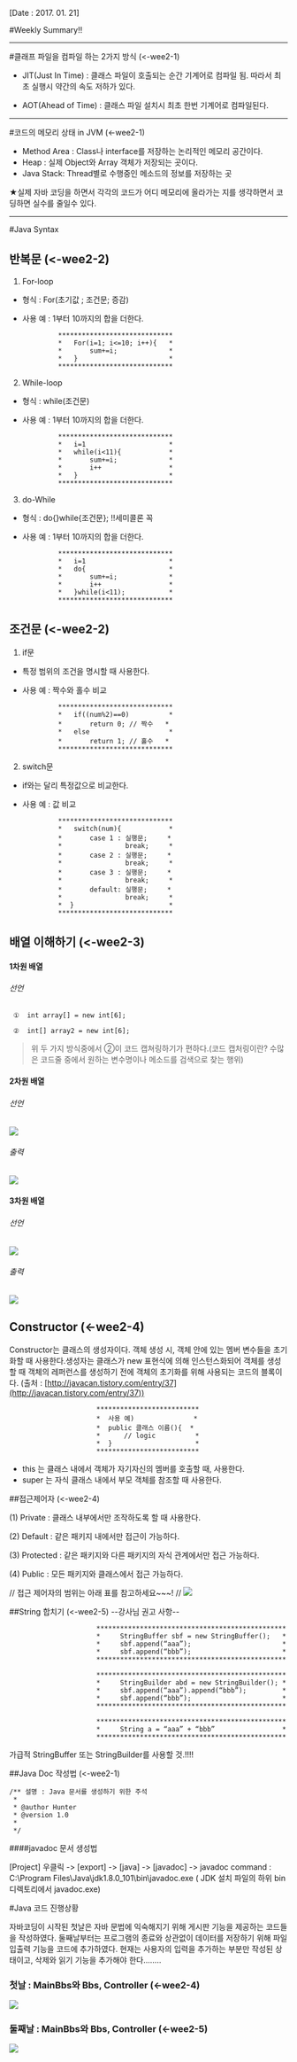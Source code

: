 [Date : 2017. 01. 21]

#Weekly Summary!!

-------------------------------

#클래프 파일을 컴파일 하는 2가지 방식 (<-wee2-1)
- JIT(Just In Time) : 클래스 파일이 호출되는 순간 기계어로 컴파일 됨. 따라서 최초 실행시 약간의 속도 저하가 있다.


- AOT(Ahead of Time) : 클래스 파일 설치시 최초 한번 기계어로 컴파일된다.

---------------------------------------
#코드의 메모리 상태 in JVM (<-wee2-1)
- Method Area : Class나 interface를 저장하는 논리적인 메모리 공간이다.
- Heap : 실제 Object와 Array 객체가 저장되는 곳이다.  
- Java Stack: Thread별로 수행중인 메소드의 정보를 저장하는 곳
	 
★실제 자바 코딩을 하면서 각각의 코드가 어디 메모리에 올라가는 지를 생각하면서 코딩하면
실수를 줄일수 있다.

--------------------------------------------

#Java Syntax

## 반복문 (<-wee2-2)
1. For-loop
 
 - 형식 : For(초기값 ; 조건문; 증감)

 - 사용 예 : 1부터 10까지의 합을 더한다.

				*****************************
				*	For(i=1; i<=10; i++){   *
				*		sum+=i;             *
				*	}                       *
                *****************************
				

2. While-loop

 - 형식 : while(조건문)

 - 사용 예 : 1부터 10까지의 합을 더한다.

				*****************************
				*	i=1   					*
				*	while(i<11){            *
				*		sum+=i;             *
				*		i++	                *
				*	}                       *
                *****************************

3. do-While

 - 형식 : do{}while{조건문}; !!세미콜론 꼭

 - 사용 예 : 1부터 10까지의 합을 더한다.

				*****************************
				*	i=1   					*
				*	do{       	            *
				*		sum+=i;             *
				*		i++	                *
				*	}while(i<11);           *
                *****************************

## 조건문 (<-wee2-2)

1. if문

 - 특정 범위의 조건을 명시할 때 사용한다.
 - 사용 예 : 짝수와 홀수 비교
 	
				*****************************
				*	if((num%2)==0)          *
				*		return 0; // 짝수   *			
				*	else				    *
				*		return 1; // 홀수   *
                *****************************


2. switch문
 - if와는 달리 특정값으로 비교한다.
 - 사용 예 : 값 비교
 
				*****************************
				*	switch(num){			*
				*		case 1 : 실행문;	  *
				*				 break;     *
				*		case 2 : 실행문;	  *
				*				 break;		*
				*		case 3 : 실행문;	  *
				*				 break;	    *
				*		default: 실행문;	  *
				*				 break;		*
				*  }						*				 
				*****************************


## 배열 이해하기 (<-wee2-3)

#### 1차원 배열
 
###### 선언 

	 ①	int array[] = new int[6];
				
	 ②	int[] array2 = new int[6];


> 위 두 가지 방식중에서 ②이 코드 캡쳐링하기가 편하다.(코드 캡처링이란? 수많은 코드줄 중에서 원하는 변수명이나 메소드를 검색으로 찾는 행위)

#### 2차원 배열

###### 선언
![](http://i.imgur.com/veyRmkS.jpg)
                

###### 출력
![](http://i.imgur.com/PJRAeP4.png)

#### 3차원 배열



###### 선언
![](http://i.imgur.com/9T1QsnM.jpg)


###### 출력
![](http://i.imgur.com/dtrPJrD.jpg)



## Constructor (<-wee2-4)
 Constructor는 클래스의 생성자이다. 객체 생성 시, 객체 안에 있는 멤버 변수들을 초기화할 때 사용한다.생성자는 클래스가 new 표현식에 의해 인스턴스화되어 객체를 생성할 때 객체의 레퍼런스를 생성하기 전에 객체의 초기화를 위해 사용되는 코드의 블록이다. 
(출처 : [http://javacan.tistory.com/entry/37](http://javacan.tistory.com/entry/37))

                          **************************
                          *  사용 예)               *
                          *  public 클래스 이름(){  *                       
                          *      // logic          *             
                          *  }                     *  
                          **************************

* this 는 클래스 내에서 객체가 자기자신의 멤버를 호출할 때, 사용한다.
* super 는 자식 클래스 내에서 부모 객체를 참조할 때 사용한다.


##접근제어자 (<-wee2-4)

(1) Private : 클래스 내부에서만 조작하도록 할 때 사용한다.

(2) Default : 같은 패키지 내에서만 접근이 가능하다.

(3) Protected : 같은 패키지와 다른 패키지의 자식 관계에서만 접근 가능하다. 

(4) Public : 모든 패키지와 클래스에서 접근 가능하다.



   //  접근 제어자의 범위는 아래 표를 참고하세요~~~!  //
![](http://i.imgur.com/ms47IxZ.png)

##String 합치기 (<-wee2-5)
--강사님 권고 사항--

                          ************************************************
                          *     StringBuffer sbf = new StringBuffer();   *
                          *     sbf.append(“aaa”);                       *
                          *     sbf.append(“bbb”);                       *
                          ************************************************  

                          ************************************************
                          *     StringBuilder abd = new StringBuilder(); *
                          *     sbf.append(“aaa”).append(“bbb”);         *
                          *     sbf.append(“bbb”);                       *
                          ************************************************   

                          ************************************************
                          *     String a = “aaa” + “bbb”                 * 
                          ************************************************    

가급적 StringBuffer 또는 StringBuilder를 사용할 것.!!!!

##Java Doc 작성법 (<-wee2-1)


	/** 설명 : Java 문서를 생성하기 위한 주석
	 * 
	 * @author Hunter
	 * @version 1.0
	 * 
	 */

####javadoc 문서 생성법

[Project] 우클릭 -> [export] -> [java] -> [javadoc] -> 
javadoc command : C:\Program Files\Java\jdk1.8.0_101\bin\javadoc.exe ( JDK 설치 파일의 하위 bin 디렉토리에서 javadoc.exe)




#Java 코드 진행상황

 자바코딩이 시작된 첫날은 자바 문법에 익숙해지기 위해 게시판 기능을 제공하는 코드들을 작성하였다. 둘째날부터는 프로그램의 종료와 상관없이 데이터를 저장하기 위해 파일 입출력 기능을 코드에 추가하였다. 현재는 사용자의 입력을 추가하는 부분만 작성된 상태이고, 삭제와 읽기 기능을 추가해야 한다........


### 첫날 : MainBbs와 Bbs, Controller (<-wee2-4)

![](http://i.imgur.com/eNg84UR.png)


### 둘째날 : MainBbs와 Bbs, Controller (<-wee2-5)

![](http://i.imgur.com/RUsKch0.png) 